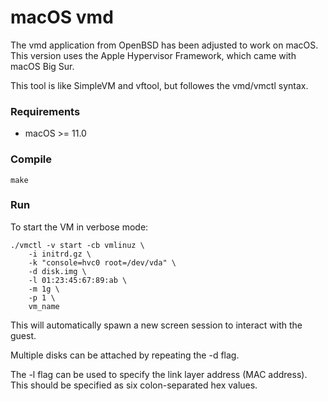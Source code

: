 # macOS vmd
The vmd application from OpenBSD has been adjusted to work on macOS.
This version uses the Apple Hypervisor Framework, which came with macOS Big Sur.

This tool is like SimpleVM and vftool, but followes the vmd/vmctl syntax.

### Requirements
  - macOS >= 11.0

### Compile
```
make
```

### Run
To start the VM in verbose mode:
```
./vmctl -v start -cb vmlinuz \
	-i initrd.gz \
	-k "console=hvc0 root=/dev/vda" \
	-d disk.img \
	-l 01:23:45:67:89:ab \
	-m 1g \
	-p 1 \
	vm_name
```

This will automatically spawn a new screen session to interact with the guest.

Multiple disks can be attached by repeating the -d flag.

The -l flag can be used to specify the link layer address (MAC address).
This should be specified as six colon-separated hex values.
